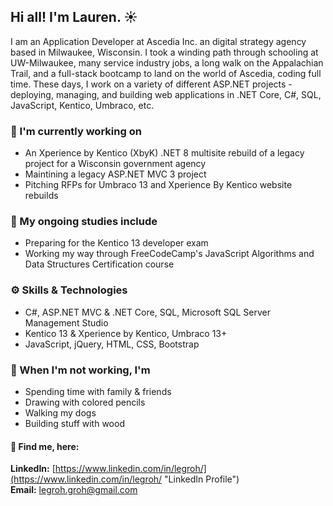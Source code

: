 ## Hi all! I'm Lauren. ☀️ 

I am an Application Developer at Ascedia Inc. an digital strategy agency based in Milwaukee, Wisconsin. I took a winding path through schooling at UW-Milwaukee, many service industry jobs, a long walk on the Appalachian Trail, and a full-stack bootcamp to land on the world of Ascedia, coding full time. These days, I work on a variety of different ASP.NET projects - deploying, managing, and building web applications in .NET Core, C#, SQL, JavaScript, Kentico, Umbraco, etc.

### 🌻 I'm currently working on
- An Xperience by Kentico (XbyK) .NET 8 multisite rebuild of a legacy project for a Wisconsin government agency
- Maintining a legacy ASP.NET MVC 3 project
- Pitching RFPs for Umbraco 13 and Xperience By Kentico website rebuilds 

### 📝 My ongoing studies include
- Preparing for the Kentico 13 developer exam
- Working my way through FreeCodeCamp's JavaScript Algorithms and Data Structures Certification course

### ⚙️ Skills & Technologies
- C#, ASP.NET MVC & .NET Core, SQL, Microsoft SQL Server Management Studio
- Kentico 13 & Xperience by Kentico, Umbraco 13+
- JavaScript, jQuery, HTML, CSS, Bootstrap

### 🥅 When I'm not working, I'm
- Spending time with family & friends
- Drawing with colored pencils
- Walking my dogs
- Building stuff with wood
 
#### 🧭 Find me, here:<br/>
**LinkedIn:** [https://www.linkedin.com/in/legroh/](https://www.linkedin.com/in/legroh/ "LinkedIn Profile")<br/> 
**Email:** [legroh.groh@gmail.com](legroh.groh@gmail.com "email address")<br/>
